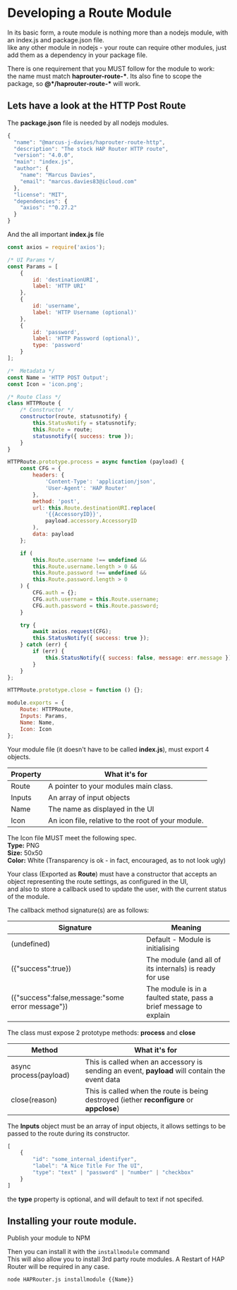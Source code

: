 # Developing a Route Module
In its basic form, a route module is nothing more than a nodejs module, with an index.js and package.json file.  
like any other module in nodejs - your route can require other modules, just add them as a dependency in your package file.

There is one requirement that you MUST follow for the module to work:  
the name must match **haprouter-route-\***. Its also fine to scope the package, so **@*/haprouter-route-\*** will work.

## Lets have a look at the HTTP Post Route
The **package.json** file is needed by all nodejs modules.  

```javascript
{
  "name": "@marcus-j-davies/haprouter-route-http",
  "description": "The stock HAP Router HTTP route",
  "version": "4.0.0",
  "main": "index.js",
  "author": {
    "name": "Marcus Davies",
    "email": "marcus.davies83@icloud.com"
  },
  "license": "MIT",
  "dependencies": {
    "axios": "^0.27.2"
  }
}
```

And the all important **index.js** file  

```javascript
const axios = require('axios');

/* UI Params */
const Params = [
	{
		id: 'destinationURI',
		label: 'HTTP URI'
	},
	{
		id: 'username',
		label: 'HTTP Username (optional)'
	},
	{
		id: 'password',
		label: 'HTTP Password (optional)',
		type: 'password'
	}
];

/*  Metadata */
const Name = 'HTTP POST Output';
const Icon = 'icon.png';

/* Route Class */
class HTTPRoute {
	/* Constructor */
	constructor(route, statusnotify) {
		this.StatusNotify = statusnotify;
		this.Route = route;
		statusnotify({ success: true });
	}
}

HTTPRoute.prototype.process = async function (payload) {
	const CFG = {
		headers: {
			'Content-Type': 'application/json',
			'User-Agent': 'HAP Router'
		},
		method: 'post',
		url: this.Route.destinationURI.replace(
			'{{AccessoryID}}',
			payload.accessory.AccessoryID
		),
		data: payload
	};

	if (
		this.Route.username !== undefined &&
		this.Route.username.length > 0 &&
		this.Route.password !== undefined &&
		this.Route.password.length > 0
	) {
		CFG.auth = {};
		CFG.auth.username = this.Route.username;
		CFG.auth.password = this.Route.password;
	}

	try {
		await axios.request(CFG);
		this.StatusNotify({ success: true });
	} catch (err) {
		if (err) {
			this.StatusNotify({ success: false, message: err.message });
		}
	}
};

HTTPRoute.prototype.close = function () {};

module.exports = {
	Route: HTTPRoute,
	Inputs: Params,
	Name: Name,
	Icon: Icon
};
```

Your module file (it doesn't have to be called **index.js**), must export 4 objects.

| Property  | What it's for                                                                 |
|-----------|-------------------------------------------------------------------------------|
| Route     | A pointer to your modules main class.                                         |
| Inputs    | An array of input objects                                                     |
| Name      | The name as displayed in the UI                                               |
| Icon      | An icon file, relative to the root of your module.                            |

The Icon file MUST meet the following spec.  
**Type:** PNG  
**Size:** 50x50  
**Color:** White (Transparency is ok - in fact, encouraged, as to not look ugly)  

Your class (Exported as **Route**) must have a constructor that accepts an object representing the route settings, as configured in the UI,  
and also to store a callback used to update the user, with the current status of the module.  

The callback method signature(s) are as follows:

| Signature          | Meaning                                                                 |
|--------------------|-------------------------------------------------------------------------|
| (undefined)        | Default - Module is initialising                                        |
| ({"success":true})             | The module (and all of its internals) is ready for use                  |
| ({"success":false,message:"some error message"}) | The module is in a faulted state, pass a brief message to explain       |


The class must expose 2 prototype  methods: **process** and **close**

| Method                   | What it's for                                                                                  |
|--------------------------|------------------------------------------------------------------------------------------------|
| async process(payload)   | This is called when an accessory is sending an event, **payload** will contain the event data  |
| close(reason)            | This is called when the route is being destroyed (iether **reconfigure** or **appclose**)      |

The **Inputs** object must be an array of input objects, it allows settings to be passed to the route during its constructor.  

```javascript
[
    {
        "id": "some_internal_identifyer",
        "label": "A Nice Title For The UI",
        "type": "text" | "password" | "number" | "checkbox"
    }
]
```
the **type** property is optional, and will default to text if not specifed.

## Installing your route module.

Publish your module to NPM

Then you can install it with the ```installmodule``` command  
This will also allow you to install 3rd party route modules. A Restart of HAP Router will be required in any case.

```node HAPRouter.js installmodule {{Name}}```

